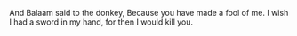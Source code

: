 And Balaam said to the donkey, Because you have made a fool of me. I wish I had a sword in my hand, for then I would kill you.
